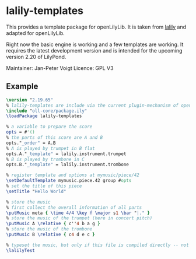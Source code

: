 # lalily-templates

This provides a template package for openLilyLib. It is taken from [lalily](https://github.com/jpvoigt/lalily) and adapted for openLilyLib.

Right now the basic engine is working and a few templates are working.
It requires the latest development version and is intended for the upcoming version 2.20 of LilyPond.

Maintainer: Jan-Peter Voigt
Licence: GPL V3

## Example

```lilypond
\version "2.19.65"
% lalily-templates are include via the current plugin-mechanism of openLilyLib (https://github.com/openlilylib/oll-core)
\include "oll-core/package.ily"
\loadPackage lalily-templates

% a variable to prepare the score
opts = #'()
% the parts of this score are A and B
opts."_order" = A.B
% A is played by trumpet in B flat
opts.A."_template" = lalily.instrument.trumpet
% B is played by trombone in C
opts.B."_template" = lalily.instrument.trombone

% register template and options at mymusic/piece/42
\setDefaultTemplate mymusic.piece.42 group #opts
% set the title of this piece
\setTitle "Hello World"

% store the music
% first collect the overall information of all parts
\putMusic meta { \time 4/4 \key f \major s1 \bar "|." }
% store the music of the trumpet (here in concert pitch)
\putMusic A \relative { c''4 b a g }
% store the music of the trombone
\putMusic B \relative { c4 d e c }

% typeset the music, but only if this file is compiled directly -- not included
\lalilyTest
```

